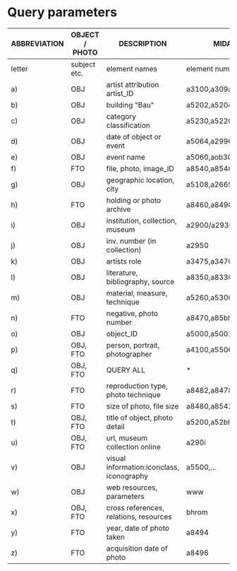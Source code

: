 # Query parameters
|  ABBREVIATION | OBJECT / PHOTO | DESCRIPTION | MIDAS @ BH ROME|
| ------------- | ------------- | -------- | -------- |
| letter | subject etc. | element names | element numbers |
|a)| OBJ | artist attribution artist_ID|a3100,a309a|
|b)| OBJ|building "Bau"|a5202,a5204,a2664,a2684|
|c)|OBJ|category classification|a5230,a5220|
|d)|OBJ|date of object or event|a5064,a2996,a3496|
|e)|OBJ|event name|a5060,aob30,aob40,a5007|
|f)|FTO|file, photo, image_ID|a8540,a8540h,a8408,a84bh|
|g)|OBJ|geographic location, city|a5108,a2665,a2864|
|h)|FTO|holding or photo archive|a8460,a8498|
|i)|OBJ|institution, collection, museum|a2900/a2930/a2940|
|j)|OBJ|inv. number (in collection)|a2950|
|k)|OBJ|artists role|a3475,a3470|
|l)|OBJ|literature, bibliography, source|a8350,a8330/a8334,a8150|
|m)|OBJ|material, measure, technique|a5260,a5300,a5360|
|n)|FTO|negative, photo number|a8470,a85bh,a8472,a8476|
|o)|OBJ|object_ID|a5000,a5001,a5002,a5003,a50gn|
|p)|OBJ, FTO|person, portrait, photographer|a4100,a5500(@61B),a2910,a8490|
|q)|OBJ, FTO|QUERY ALL|*|
|r)|FTO|reproduction type, photo technique|a8482,a8478,a8487|
|s)|FTO|size of photo, file size|a8480,a8542|
|t)|OBJ, FTO|title of object, photo detail|a5200,a52bh,a8510|
|u)|OBJ, FTO|url, museum collection online|a290i|
|v)|OBJ|visual information:iconclass, iconography|a5500,...|
|w)|OBJ|web resources, parameters|www|
|x)|OBJ, FTO|cross references, relations, resources|bhrom|
|y)|FTO|year, date of photo taken|a8494|
|z)|FTO|acquisition date of photo|a8496|
